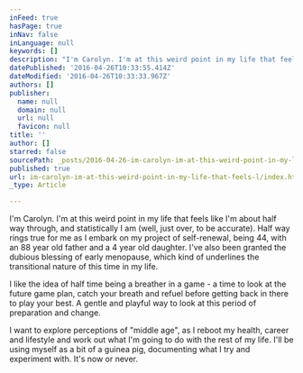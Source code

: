 ```yaml
---
inFeed: true
hasPage: true
inNav: false
inLanguage: null
keywords: []
description: "I'm Carolyn. I'm at this weird point in my life that feels like I'm about half way through, and statistically I am (well, just over, to be accurate). Half way rings true for me as I embark on my project of self-renewal, being 44, with an 88 year old father and a 4 year old daughter. I've also been granted the dubious blessing of early menopause, which kind of underlines the transitional nature of this time in my life."
datePublished: '2016-04-26T10:33:55.414Z'
dateModified: '2016-04-26T10:33:33.967Z'
authors: []
publisher:
  name: null
  domain: null
  url: null
  favicon: null
title: ''
author: []
starred: false
sourcePath: _posts/2016-04-26-im-carolyn-im-at-this-weird-point-in-my-life-that-feels-l.md
published: true
url: im-carolyn-im-at-this-weird-point-in-my-life-that-feels-l/index.html
_type: Article

---
```

I'm Carolyn. I'm at this weird point in my life that feels like I'm about half way through, and statistically I am (well, just over, to be accurate). Half way rings true for me as I embark on my project of self-renewal, being 44, with an 88 year old father and a 4 year old daughter. I've also been granted the dubious blessing of early menopause, which kind of underlines the transitional nature of this time in my life.

I like the idea of half time being a breather in a game - a time to look at the future game plan, catch your breath and refuel before getting back in there to play your best. A gentle and playful way to look at this period of preparation and change.

I want to explore perceptions of "middle age", as I reboot my health, career and lifestyle and work out what I'm going to do with the rest of my life. I'll be using myself as a bit of a guinea pig, documenting what I try and experiment with. It's now or never.